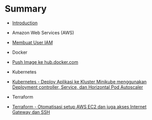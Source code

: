 # Summary

* [Introduction](README.md)

* Amazon Web Services (AWS)
* [Membuat User IAM](aws-membuat-user-iam.md)

* Docker
* [Push Image ke hub.docker.com](docker-push-image-ke-hub.md)

* Kubernetes
* [Kubernetes - Deploy Aplikasi ke Kluster Minikube menggunakan Deployment controller, Service, dan Horizontal Pod Autoscaler](kubernetes-minikube-deployment-service-horizontal-autoscale.md)

* Terraform
* [Terraform - Otomatisasi setup AWS EC2 dan juga akses Internet Gateway dan SSH](terraform-aws-ec2-internet-gateway-ssh.md)